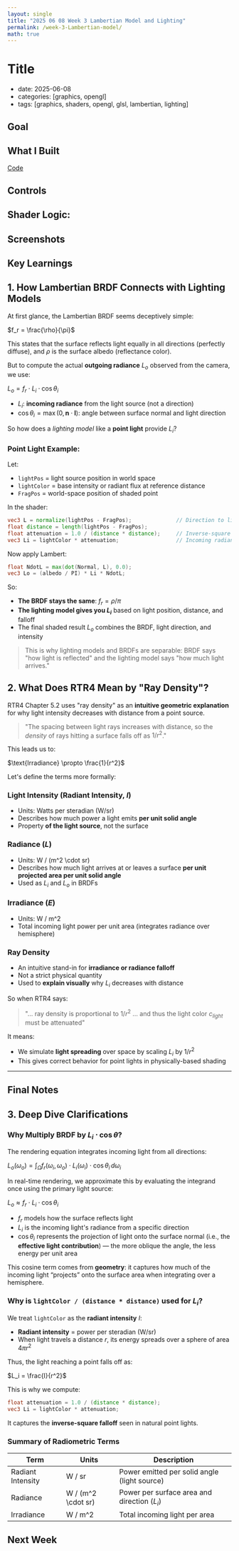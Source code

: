 ```yaml
---
layout: single
title: "2025 06 08 Week 3 Lambertian Model and Lighting"
permalink: /week-3-Lambertian-model/
math: true
---
```

# Title

* date: 2025-06-08
* categories: \[graphics, opengl]
* tags: \[graphics, shaders, opengl, glsl, lambertian, lighting]

## Goal



## What I Built

[Code](https://github.com/shu-ting-yang/cg-learning-journal/tree/master/projects/w3-lambertian-model)


## Controls


## Shader Logic: 


## Screenshots


## Key Learnings


## 1. How Lambertian BRDF Connects with Lighting Models

At first glance, the Lambertian BRDF seems deceptively simple:

$f_r = \frac{\rho}{\pi}$

This states that the surface reflects light equally in all directions (perfectly diffuse), and $\rho$ is the surface albedo (reflectance color).

But to compute the actual **outgoing radiance** $L_o$ observed from the camera, we use:

$L_o = f_r \cdot L_i \cdot \cos \theta_i$

* $L_i$: **incoming radiance** from the light source (not a direction)
* $\cos \theta_i = \max(0, \mathbf{n} \cdot \mathbf{l})$: angle between surface normal and light direction

So how does a *lighting model* like a **point light** provide $L_i$?

### Point Light Example:

Let:

* `lightPos` = light source position in world space
* `lightColor` = base intensity or radiant flux at reference distance
* `FragPos` = world-space position of shaded point

In the shader:

```glsl
vec3 L = normalize(lightPos - FragPos);              // Direction to light (\omega_i)
float distance = length(lightPos - FragPos);
float attenuation = 1.0 / (distance * distance);     // Inverse-square law
vec3 Li = lightColor * attenuation;                  // Incoming radiance approximation
```

Now apply Lambert:

```glsl
float NdotL = max(dot(Normal, L), 0.0);
vec3 Lo = (albedo / PI) * Li * NdotL;
```

So:

* **The BRDF stays the same**: $f_r = \rho / \pi$
* **The lighting model gives you $L_i$** based on light position, distance, and falloff
* The final shaded result $L_o$ combines the BRDF, light direction, and intensity

> This is why lighting models and BRDFs are separable: BRDF says "how light is reflected" and the lighting model says "how much light arrives."

## 2. What Does RTR4 Mean by "Ray Density"?

RTR4 Chapter 5.2 uses "ray density" as an **intuitive geometric explanation** for why light intensity decreases with distance from a point source.

> "The spacing between light rays increases with distance, so the *density* of rays hitting a surface falls off as $1 / r^2$."

This leads us to:

$\text{Irradiance} \propto \frac{1}{r^2}$

Let's define the terms more formally:

### Light Intensity (Radiant Intensity, $I$)

* Units: Watts per steradian (W/sr)
* Describes how much power a light emits **per unit solid angle**
* Property **of the light source**, not the surface

### Radiance ($L$)

* Units: W / (m^2 \cdot sr)
* Describes how much light arrives at or leaves a surface **per unit projected area per unit solid angle**
* Used as $L_i$ and $L_o$ in BRDFs

### Irradiance ($E$)

* Units: W / m^2
* Total incoming light power per unit area (integrates radiance over hemisphere)

### Ray Density

* An intuitive stand-in for **irradiance or radiance falloff**
* Not a strict physical quantity
* Used to **explain visually** why $L_i$ decreases with distance

So when RTR4 says:

> "... ray density is proportional to $1 / r^2$ ... and thus the light color $c_{light}$ must be attenuated"

It means:

* We simulate **light spreading** over space by scaling $L_i$ by $1 / r^2$
* This gives correct behavior for point lights in physically-based shading

---

## Final Notes



## 3. Deep Dive Clarifications

### Why Multiply BRDF by $L_i \cdot \cos\theta$?

The rendering equation integrates incoming light from all directions:

$L_o(\omega_o) = \int_{\Omega} f_r(\omega_i, \omega_o) \cdot L_i(\omega_i) \cdot \cos\theta_i \, d\omega_i$

In real-time rendering, we approximate this by evaluating the integrand once using the primary light source:

$L_o \approx f_r \cdot L_i \cdot \cos\theta_i$

* $f_r$ models how the surface reflects light
* $L_i$ is the incoming light's radiance from a specific direction
* $\cos\theta_i$ represents the projection of light onto the surface normal (i.e., the **effective light contribution**) — the more oblique the angle, the less energy per unit area

This cosine term comes from **geometry**: it captures how much of the incoming light “projects” onto the surface area when integrating over a hemisphere.

### Why is `lightColor / (distance * distance)` used for $L_i$?

We treat `lightColor` as the **radiant intensity** $I$:

* **Radiant intensity** = power per steradian (W/sr)
* When light travels a distance $r$, its energy spreads over a sphere of area $4\pi r^2$

Thus, the light reaching a point falls off as:

$L_i = \frac{I}{r^2}$

This is why we compute:

```glsl
float attenuation = 1.0 / (distance * distance);
vec3 Li = lightColor * attenuation;
```

It captures the **inverse-square falloff** seen in natural point lights.

### Summary of Radiometric Terms

| Term              | Units              | Description                                  |
| ----------------- | ------------------ | -------------------------------------------- |
| Radiant Intensity | W / sr             | Power emitted per solid angle (light source) |
| Radiance          | W / (m^2 \cdot sr) | Power per surface area and direction ($L_i$) |
| Irradiance        | W / m^2            | Total incoming light per area                |


## Next Week
